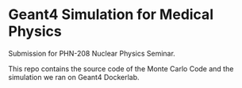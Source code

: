 # Geant4 Simulation for Medical Physics

Submission for PHN-208 Nuclear Physics Seminar.

This repo contains the source code of the Monte Carlo Code and the simulation we ran on Geant4 Dockerlab.
